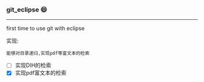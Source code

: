 ### git_eclipse :smile:

---

first time to use git with eclipse

实现:

    能够对目录递归,实现pdf等富文本的检索
  

  - [ ] 实现DIH的检索
  - [x] 实现pdf富文本的检索
